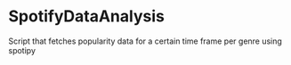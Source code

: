 # SpotifyDataAnalysis
Script that fetches popularity data for a certain time frame per genre using spotipy
